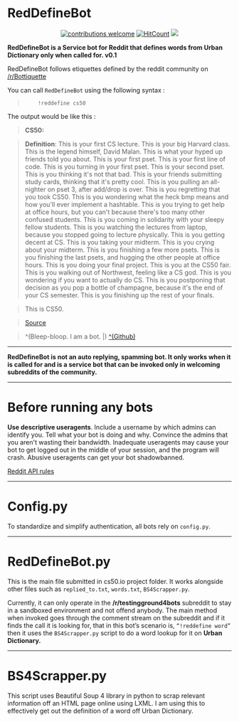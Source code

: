 
# RedDefineBot

<div align="center">

[![contributions welcome](https://img.shields.io/badge/contributions-welcome-brightgreen.svg?style=flat)](https://github.com/bhagirathbhard/RedDefineBot/)
[![HitCount](http://hits.dwyl.io/bhagirathbhard/RedDefineBot.svg)](http://hits.dwyl.io/bhagirathbhard/RedDefineBot)
![](https://img.shields.io/pypi/pyversions/Django.svg)
</div>


**RedDefineBot is a Service bot for Reddit that defines words from Urban Dictionary only when called for. v0.1**

RedDefineBot follows etiquettes defined by the reddit community on [/r/Bottiquette](https://www.reddit.com/r/Bottiquette/wiki/bottiquette)

You can call `RedDefineBot` using the following syntax :
>
>         !reddefine cs50
>

The output would be like this :

>**CS50:**

>**Definition**: This is your first CS lecture. This is your big Harvard class. This is the legend himself, David Malan. This is what your hyped up friends told you about. This is your first pset. This is your first line of code. This is you turning in your first pset. This is your second pset. This is you thinking it's not that bad. This is your friends submitting study cards, thinking that it's pretty cool. This is you pulling an all-nighter on pset 3, after add/drop is over. This is you regretting that you took CS50. This is you wondering what the heck bmp means and how you'll ever implement a hashtable. This is you trying to get help at office hours, but you can't because there's too many other confused students. This is you coming in solidarity with your sleepy fellow students. This is you watching the lectures from laptop, because you stopped going to lecture physically. This is you getting decent at CS. This is you taking your midterm. This is you crying about your midterm. This is you finishing a few more psets. This is you finishing the last psets, and hugging the other people at office hours. This is you doing your final project. This is you at the CS50 fair. This is you walking out of Northwest, feeling like a CS god. This is you wondering if you want to actually do CS. This is you postponing that decision as you pop a bottle of champagne, because it's the end of your CS semester. This is you finishing up the rest of your finals.

>This is CS50.

>[Source](https://www.urbandictionary.com/define.php?term=cs50)

>^(Bleep-bloop. I am a bot. |) [^(Github)](https://github.com/bhagirathbhard)

***

**RedDefineBot is not an auto replying, spamming bot. It only works when it is called for and is a service bot that can be invoked only in welcoming subreddits of the community.**
_______

# Before running any bots

**Use descriptive useragents**. Include a username by which admins can identify you. Tell what your bot is doing and why. Convince the admins that you aren't wasting their bandwidth. Inadequate useragents may cause your bot to get logged out in the middle of your session, and the program will crash. Abusive useragents can get your bot shadowbanned.

[Reddit API rules](https://github.com/reddit/reddit/wiki/API)

________

# Config.py

To standardize and simplify authentication, all bots rely on `config.py`.

________ 

# RedDefineBot.py

This is the main file submitted in cs50.io project folder. It works alongside other files such as  `replied_to.txt`, `words.txt`, `BS4Scrapper.py`.

Currently, it can only operate in the **/r/testingground4bots** subreddit to stay in a sandboxed environment and not offend anybody.
The main method when invoked goes through the comment stream on the subreddit and if it finds the call it is looking for, that in this bot’s scenario is, `“!reddefine word”` then it uses the `BS4Scrapper.py` script to do a word lookup for it on **Urban Dictionary.**

________ 

# BS4Scrapper.py

This script uses Beautiful Soup 4 library in python to scrap relevant information off an HTML page online using LXML.
I am using this to effectively get out the definition of a word off Urban Dictionary.



